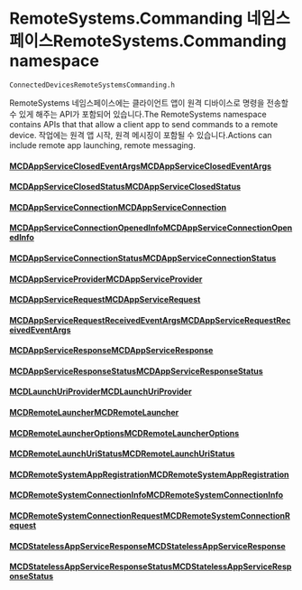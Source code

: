 # <a name="remotesystemscommanding-namespace"></a><span data-ttu-id="fedbc-101">RemoteSystems.Commanding 네임스페이스</span><span class="sxs-lookup"><span data-stu-id="fedbc-101">RemoteSystems.Commanding namespace</span></span>
```
ConnectedDevicesRemoteSystemsCommanding.h
```

<span data-ttu-id="fedbc-102">RemoteSystems 네임스페이스에는 클라이언트 앱이 원격 디바이스로 명령을 전송할 수 있게 해주는 API가 포함되어 있습니다.</span><span class="sxs-lookup"><span data-stu-id="fedbc-102">The RemoteSystems namespace contains APIs that that allow a client app to send commands to a remote device.</span></span>  <span data-ttu-id="fedbc-103">작업에는 원격 앱 시작, 원격 메시징이 포함될 수 있습니다.</span><span class="sxs-lookup"><span data-stu-id="fedbc-103">Actions can include remote app launching, remote messaging.</span></span>

#### <a name="mcdappserviceclosedeventargsmcdappserviceclosedeventargsmd"></a>[<span data-ttu-id="fedbc-104">MCDAppServiceClosedEventArgs</span><span class="sxs-lookup"><span data-stu-id="fedbc-104">MCDAppServiceClosedEventArgs</span></span>](MCDAppServiceClosedEventArgs.md)
#### <a name="mcdappserviceclosedstatusmcdappserviceclosedstatusmd"></a>[<span data-ttu-id="fedbc-105">MCDAppServiceClosedStatus</span><span class="sxs-lookup"><span data-stu-id="fedbc-105">MCDAppServiceClosedStatus</span></span>](MCDAppServiceClosedStatus.md)
#### <a name="mcdappserviceconnectionmcdappserviceconnectionmd"></a>[<span data-ttu-id="fedbc-106">MCDAppServiceConnection</span><span class="sxs-lookup"><span data-stu-id="fedbc-106">MCDAppServiceConnection</span></span>](MCDAppServiceConnection.md)
#### <a name="mcdappserviceconnectionopenedinfomcdappserviceconnectionopenedinfomd"></a>[<span data-ttu-id="fedbc-107">MCDAppServiceConnectionOpenedInfo</span><span class="sxs-lookup"><span data-stu-id="fedbc-107">MCDAppServiceConnectionOpenedInfo</span></span>](MCDAppServiceConnectionOpenedInfo.md)
#### <a name="mcdappserviceconnectionstatusmcdappserviceconnectionstatusmd"></a>[<span data-ttu-id="fedbc-108">MCDAppServiceConnectionStatus</span><span class="sxs-lookup"><span data-stu-id="fedbc-108">MCDAppServiceConnectionStatus</span></span>](MCDAppServiceConnectionStatus.md)
#### <a name="mcdappserviceprovidermcdappserviceprovidermd"></a>[<span data-ttu-id="fedbc-109">MCDAppServiceProvider</span><span class="sxs-lookup"><span data-stu-id="fedbc-109">MCDAppServiceProvider</span></span>](MCDAppServiceProvider.md)
#### <a name="mcdappservicerequestmcdappservicerequestmd"></a>[<span data-ttu-id="fedbc-110">MCDAppServiceRequest</span><span class="sxs-lookup"><span data-stu-id="fedbc-110">MCDAppServiceRequest</span></span>](MCDAppServiceRequest.md)
#### <a name="mcdappservicerequestreceivedeventargsmcdappservicerequestreceivedeventargsmd"></a>[<span data-ttu-id="fedbc-111">MCDAppServiceRequestReceivedEventArgs</span><span class="sxs-lookup"><span data-stu-id="fedbc-111">MCDAppServiceRequestReceivedEventArgs</span></span>](MCDAppServiceRequestReceivedEventArgs.md)
#### <a name="mcdappserviceresponsemcdappserviceresponsemd"></a>[<span data-ttu-id="fedbc-112">MCDAppServiceResponse</span><span class="sxs-lookup"><span data-stu-id="fedbc-112">MCDAppServiceResponse</span></span>](MCDAppServiceResponse.md)
#### <a name="mcdappserviceresponsestatusmcdappserviceresponsestatusmd"></a>[<span data-ttu-id="fedbc-113">MCDAppServiceResponseStatus</span><span class="sxs-lookup"><span data-stu-id="fedbc-113">MCDAppServiceResponseStatus</span></span>](MCDAppServiceResponseStatus.md)
#### <a name="mcdlaunchuriprovidermcdlaunchuriprovidermd"></a>[<span data-ttu-id="fedbc-114">MCDLaunchUriProvider</span><span class="sxs-lookup"><span data-stu-id="fedbc-114">MCDLaunchUriProvider</span></span>](MCDLaunchUriProvider.md)
#### <a name="mcdremotelaunchermcdremotelaunchermd"></a>[<span data-ttu-id="fedbc-115">MCDRemoteLauncher</span><span class="sxs-lookup"><span data-stu-id="fedbc-115">MCDRemoteLauncher</span></span>](MCDRemoteLauncher.md)
#### <a name="mcdremotelauncheroptionsmcdremotelauncheroptionsmd"></a>[<span data-ttu-id="fedbc-116">MCDRemoteLauncherOptions</span><span class="sxs-lookup"><span data-stu-id="fedbc-116">MCDRemoteLauncherOptions</span></span>](MCDRemoteLauncherOptions.md)
#### <a name="mcdremotelaunchuristatusmcdremotelaunchuristatusmd"></a>[<span data-ttu-id="fedbc-117">MCDRemoteLaunchUriStatus</span><span class="sxs-lookup"><span data-stu-id="fedbc-117">MCDRemoteLaunchUriStatus</span></span>](MCDRemoteLaunchUriStatus.md)
#### <a name="mcdremotesystemappregistrationmcdremotesystemappregistrationmd"></a>[<span data-ttu-id="fedbc-118">MCDRemoteSystemAppRegistration</span><span class="sxs-lookup"><span data-stu-id="fedbc-118">MCDRemoteSystemAppRegistration</span></span>](MCDRemoteSystemAppRegistration.md)
#### <a name="mcdremotesystemconnectioninfomcdremotesystemconnectioninfomd"></a>[<span data-ttu-id="fedbc-119">MCDRemoteSystemConnectionInfo</span><span class="sxs-lookup"><span data-stu-id="fedbc-119">MCDRemoteSystemConnectionInfo</span></span>](MCDRemoteSystemConnectionInfo.md)
#### <a name="mcdremotesystemconnectionrequestmcdremotesystemconnectionrequestmd"></a>[<span data-ttu-id="fedbc-120">MCDRemoteSystemConnectionRequest</span><span class="sxs-lookup"><span data-stu-id="fedbc-120">MCDRemoteSystemConnectionRequest</span></span>](MCDRemoteSystemConnectionRequest.md)
#### <a name="mcdstatelessappserviceresponsemcdstatelessappserviceresponsemd"></a>[<span data-ttu-id="fedbc-121">MCDStatelessAppServiceResponse</span><span class="sxs-lookup"><span data-stu-id="fedbc-121">MCDStatelessAppServiceResponse</span></span>](MCDStatelessAppServiceResponse.md)
#### <a name="mcdstatelessappserviceresponsestatusmcdstatelessappserviceresponsestatusmd"></a>[<span data-ttu-id="fedbc-122">MCDStatelessAppServiceResponseStatus</span><span class="sxs-lookup"><span data-stu-id="fedbc-122">MCDStatelessAppServiceResponseStatus</span></span>](MCDStatelessAppServiceResponseStatus.md)
